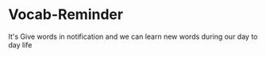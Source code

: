 # Vocab-Reminder

It's Give words in notification and we can learn new words during our day to day life
